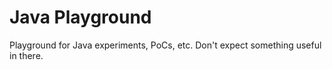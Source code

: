 # Java Playground

Playground for Java experiments, PoCs, etc.
Don't expect something useful in there.
